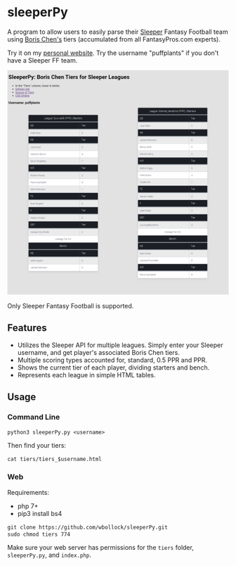 # sleeperPy

A program to allow users to easily parse their [Sleeper](https://sleeper.app/) Fantasy Football team using [Boris Chen's](http://www.borischen.co/) tiers (accumulated from all FantasyPros.com experts).

Try it on my [personal website](https://wboll.dev/sleeperPy/). Try the username "puffplants" if you don't have a Sleeper FF team.

![one team](img/web_view.png)

Only Sleeper Fantasy Football is supported.

## Features

* Utilizes the Sleeper API for multiple leagues. Simply enter your Sleeper username, and get player's associated Boris Chen tiers.
* Multiple scoring types accounted for, standard, 0.5 PPR and PPR. 
* Shows the current tier of each player, dividing starters and bench.
* Represents each league in simple HTML tables.

## Usage


### Command Line

```
python3 sleeperPy.py <username>
```

Then find your tiers:

```
cat tiers/tiers_$username.html
```

### Web

Requirements:

 * php 7+
 * pip3 install bs4

```
git clone https://github.com/wbollock/sleeperPy.git
sudo chmod tiers 774
```

Make sure your web server has permissions for the `tiers` folder, `sleeperPy.py`, and `index.php`.
